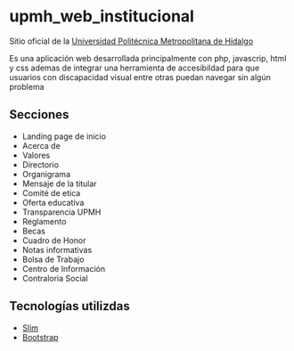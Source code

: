 # upmh_web_institucional
Sitio oficial de la <a href="http://www.upmetropolitana.edu.mx/"> Universidad Politécnica Metropolitana de Hidalgo </a>


<p> Es una aplicación web desarrollada principalmente con php, javascrip, html y css ademas de integrar una herramienta de accesibildad para que usuarios con discapacidad visual entre otras puedan navegar sin algún problema </p>

<h2> Secciones </h2>

<ul>
  <li> Landing page de inicio</li>
  <li> Acerca de </li>
  <li> Valores </li>
  <li> Directorio </li>
  <li> Organigrama </li>
  <li> Mensaje de la titular </li>
  <li> Comité de etica </li>
  
  <li> Oferta educativa</li>
  
  <li> Transparencia UPMH</li>
  
  <li> Reglamento </li>
  <li> Becas </li>
  <li> Cuadro de Honor </li>
  <li> Notas informativas </li>
  <li> Bolsa de Trabajo </li>
  <li> Centro de Información </li>
  <li> Contraloria Social</li>
</ul>

<h2> Tecnologías utilizdas </h2>

<ul>
  <li><a href="https://www.slimframework.com/"> Slim</a></li>
  <li><a href="https://getbootstrap.com/docs/4.3/getting-started/introduction/"> Bootstrap </a></li>
</ul>
  
